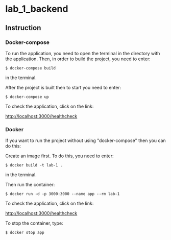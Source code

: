 # lab_1_backend

## Instruction

### Docker-compose

To run the application, you need to open the terminal in the directory with the application. Then, in order to build the project, you need to enter:
```
$ docker-compose build
```
in the terminal.

After the project is built then to start you need to enter:
```
$ docker-compose up
```

To check the application, click on the link:
 
[http://localhost:3000/healthcheck](http://localhost:3000/healthcheck)


### Docker

If you want to run the project without using "docker-compose" then you can do this:

Create an image first. To do this, you need to enter: 
```
$ docker build -t lab-1 . 
```
in the terminal.

Then run the container: 
```
$ docker run -d -p 3000:3000 --name app --rm lab-1
```

To check the application, click on the link:
 
[http://localhost:3000/healthcheck](http://localhost:3000/healthcheck)

To stop the container, type: 
```
$ docker stop app
```
